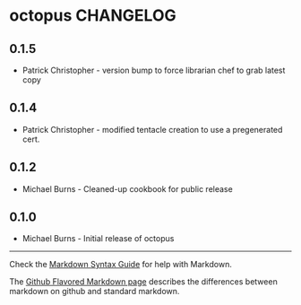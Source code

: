 octopus CHANGELOG
=================

0.1.5
-----
- Patrick Christopher - version bump to force librarian chef to grab latest copy

0.1.4
-----
- Patrick Christopher - modified tentacle creation to use a pregenerated cert.

0.1.2
-----
- Michael Burns - Cleaned-up cookbook for public release

0.1.0
-----
- Michael Burns - Initial release of octopus

- - -
Check the [Markdown Syntax Guide](http://daringfireball.net/projects/markdown/syntax) for help with Markdown.

The [Github Flavored Markdown page](http://github.github.com/github-flavored-markdown/) describes the differences between markdown on github and standard markdown.
